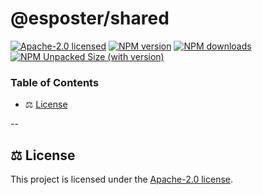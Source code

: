 # @esposter/shared

[![Apache-2.0 licensed][badge-license]][url-license]
[![NPM version][badge-npm-version]][url-npm]
[![NPM downloads][badge-npm-downloads]][url-npm]
[![NPM Unpacked Size (with version)][badge-npm-unpacked-size]][url-npm]

### Table of Contents

- ⚖️ [License](#license)

--

## <a name="license">⚖️ License</a>

This project is licensed under the [Apache-2.0 license](https://github.com/Esposter/Esposter/blob/main/LICENSE).

[badge-license]: https://img.shields.io/github/license/Esposter/Esposter.svg?color=blue
[url-license]: https://github.com/Esposter/Esposter/blob/main/LICENSE
[badge-npm-version]: https://img.shields.io/npm/v/@esposter/shared/latest?color=brightgreen
[url-npm]: https://www.npmjs.com/package/@esposter/shared/v/latest
[badge-npm-unpacked-size]: https://img.shields.io/npm/unpacked-size/@esposter/shared/latest?label=npm
[badge-npm-downloads]: https://img.shields.io/npm/dm/@esposter/shared.svg
